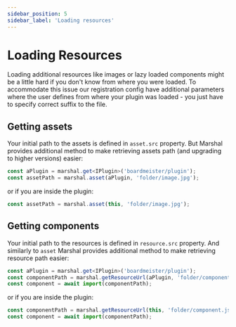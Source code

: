 ```yaml
---
sidebar_position: 5
sidebar_label: 'Loading resources'
---
```


# Loading Resources

Loading additional resources like images or lazy loaded components might be a little hard if you don't know from where
you were loaded. To accommodate this issue our registration config have additional parameters where the user defines
from where your plugin was loaded - you just have to specify correct suffix to the file.

## Getting assets

Your initial path to the assets is defined in `asset.src` property. But Marshal provides additional method to make
retrieving assets path (and upgrading to higher versions) easier:
```ts
const aPlugin = marshal.get<IPlugin>('boardmeister/plugin');
const assetPath = marshal.asset(aPlugin, 'folder/image.jpg');
```
or if you are inside the plugin:
```ts
const assetPath = marshal.asset(this, 'folder/image.jpg');
```

## Getting components

Your initial path to the resources is defined in `resource.src` property. And similarly to `asset` Marshal provides
additional method to make retrieving resource path easier:
```ts
const aPlugin = marshal.get<IPlugin>('boardmeister/plugin');
const componentPath = marshal.getResourceUrl(aPlugin, 'folder/component.js');
const component = await import(componentPath);
```
or if you are inside the plugin:
```ts
const componentPath = marshal.getResourceUrl(this, 'folder/component.js');
const component = await import(componentPath);
```